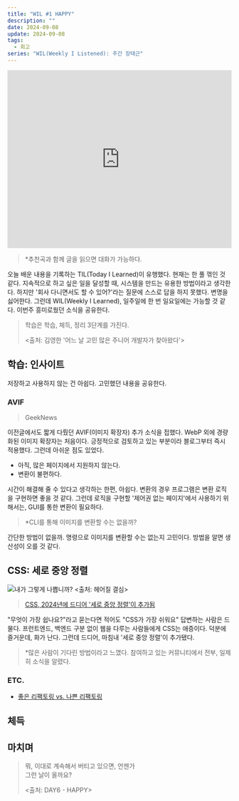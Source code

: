 ```yaml
---
title: "WIL #1 HAPPY"
description: ""
date: 2024-09-08
update: 2024-09-08
tags:
  - 회고
series: "WIL(Weekly I Listened): 주간 장태근"
---
```


<iframe width="100%" height="400" src="https://www.youtube.com/embed/2dFwndi4ung?si=O0mRNEkHlrHHjmEM" title="YouTube video player" frameborder="0" allow="accelerometer; autoplay; clipboard-write; encrypted-media; gyroscope; picture-in-picture; web-share" referrerpolicy="strict-origin-when-cross-origin" allowfullscreen></iframe>

> *추천곡과 함께 글을 읽으면 대화가 가능하다.

오늘 배운 내용을 기록하는 TIL(Today I Learned)이 유행했다. 현재는 한 풀 꺾인 것 같다. 지속적으로 하고 싶은 일을
달성할 때, 시스템을 만드는 유용한 방법이라고 생각한다. 하지만 '회사 다니면서도 할 수 있어?'라는 질문에 스스로 답을 하지 못했다.
변명을 싫어한다. 그런데 WIL(Weekly I Learned), 일주일에 한 번 일요일에는 가능할 것 같다. 이번주 흥미로웠던 소식을 공유한다.

> 학습은 학습, 체득, 정리 3단계를 가진다.
>
> <출처: 김영한 '어느 날 고민 많은 주니어 개발자가 찾아왔다'>

## 학습: 인사이트

저장하고 사용하지 않는 건 아쉽다. 고민했던 내용을 공유한다.

### AVIF

> GeekNews

이전글에서도 짧게 다뤘던 AVIF(이미지 확장자) 추가 소식을 접했다. WebP 외에 경량화된 이미지 확장자는 처음이다.
긍정적으로 검토하고 있는 부분이라 블로그부터 즉시 적용했다. 그런데 아쉬운 점도 있었다.

- 아직, 많은 페이지에서 지원하지 않는다.
- 변환이 불편하다.

시간이 해결해 줄 수 있다고 생각하는 한편, 아쉽다. 변환의 경우 프로그램은 변환 로직을 구현하면 좋을 것 같다.
그런데 로직을 구현할 '제어권 없는 페이지'에서 사용하기 위해서는, GUI를 통한 변환이 필요하다.

> *CLI를 통해 이미지를 변환할 수는 없을까?

간단한 방법이 없을까. 명령으로 이미지를 변환할 수는 없는지 고민이다. 방법을 알면 생산성이 오를 것 같다.

## CSS: 세로 중앙 정렬

![내가 그렇게 나쁩니까? <출처: 헤어질 결심>](decision-to-leave.avif)

> [CSS, 2024년에 드디어 '세로 중앙 정렬'이 추가됨](https://news.hada.io/topic?id=16586&utm_source=discord&utm_medium=bot&utm_campaign=2285)

"무엇이 가장 쉽나요?"라고 묻는다면 적어도 "CSS가 가장 쉬워요" 답변하는 사람은 드물다.
프런트엔드, 백엔드 구분 없이 웹을 다루는 사람들에게 CSS는 애증이다. 덕분에 즐거운데, 화가 난다.
그런데 드디어, 마침내 '세로 중앙 정렬'이 추가됐다.

> *많은 사람이 기다린 방법이라고 느꼈다. 참여하고 있는 커뮤니티에서 전부, 일제히 소식을 알렸다.

### ETC.

- [좋은 리팩토링 vs. 나쁜 리팩토링](https://news.hada.io/topic?id=16575&utm_source=discord&utm_medium=bot&utm_campaign=2285)

## 체득

## 마치며

> 뭐, 이대로 계속해서 버티고 있으면, 언젠가 <br>
> 그런 날이 올까요?
>
> <출처: DAY6 - HAPPY> 
